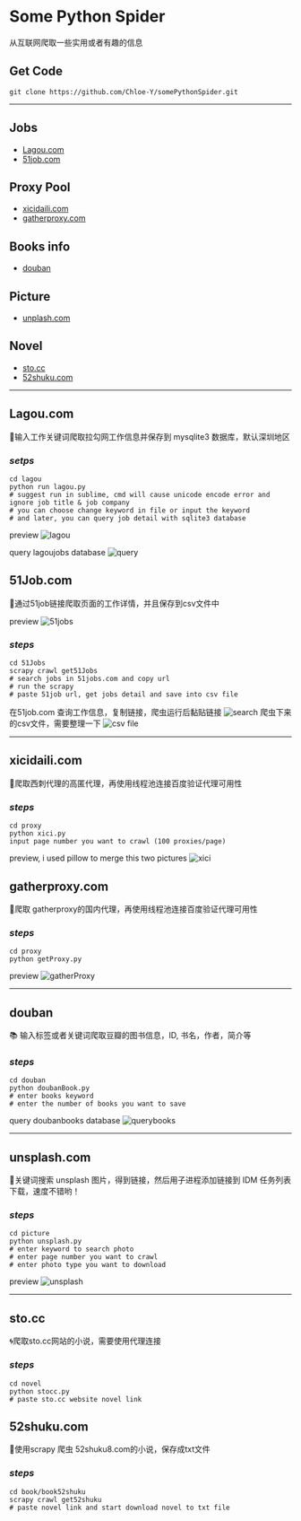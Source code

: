 # Some Python Spider
从互联网爬取一些实用或者有趣的信息

## Get Code

 ``` 
 git clone https://github.com/Chloe-Y/somePythonSpider.git
 ```
------
## Jobs
- [Lagou.com](#lagoucom) 
- [51job.com](#51jobcom)

## Proxy Pool
* [xicidaili.com](#xicidailicom)
* [gatherproxy.com](#gatherproxycom)

## Books info
* [douban](#douban) 

## Picture
* [unplash.com](#unplashcom)

## Novel
* [sto.cc](#stocc)
* [52shuku.com](#52shukucom)

------
## Lagou.com
:hatching_chick:输入工作关键词爬取拉勾网工作信息并保存到 mysqlite3 数据库，默认深圳地区

### *setps*
```
cd lagou
python run lagou.py 
# suggest run in sublime, cmd will cause unicode encode error and ignore job title & job company 
# you can choose change keyword in file or input the keyword
# and later, you can query job detail with sqlite3 database
```
preview
![lagou](https://github.com/Chloe-Y/somePythonSpider/blob/master/demo/lagou.png)

query lagoujobs database
![query](https://github.com/Chloe-Y/somePythonSpider/blob/master/demo/query.png)
 

## 51Job.com
:honeybee:通过51job链接爬取页面的工作详情，并且保存到csv文件中

preview
 ![51jobs](https://github.com/Chloe-Y/somePythonSpider/blob/master/demo/51jobs.png)

### *steps*
 ```
 cd 51Jobs
 scrapy crawl get51Jobs
 # search jobs in 51jobs.com and copy url
 # run the scrapy
 # paste 51job url, get jobs detail and save into csv file
 ```
 在51job.com 查询工作信息，复制链接，爬虫运行后黏贴链接
 ![search](https://github.com/Chloe-Y/somePythonSpider/blob/master/demo/search.gif)
 爬虫下来的csv文件，需要整理一下
 ![csv file](https://github.com/Chloe-Y/somePythonSpider/blob/master/demo/data.gif)
 
 ------
## xicidaili.com
:elephant:爬取西刺代理的高匿代理，再使用线程池连接百度验证代理可用性

### *steps*
 ```
 cd proxy
 python xici.py
 input page number you want to crawl (100 proxies/page)
 ```
preview, i used pillow to merge this two pictures
![xici](https://github.com/Chloe-Y/somePythonSpider/blob/master/demo/getxici.png)

## gatherproxy.com
:sheep:爬取 gatherproxy的国内代理，再使用线程池连接百度验证代理可用性

### *steps*
 ```
 cd proxy
 python getProxy.py
 ```
 preview
![gatherProxy](https://github.com/Chloe-Y/somePythonSpider/blob/master/demo/getproxy.png)
 
 ------
## douban
:books: 输入标签或者关键词爬取豆瓣的图书信息，ID, 书名，作者，简介等
 
### *steps* 
 ```
 cd douban
 python doubanBook.py
 # enter books keyword
 # enter the number of books you want to save
 ```
 query doubanbooks database
 ![querybooks](https://github.com/Chloe-Y/somePythonSpider/blob/master/demo/querybooks.png)
 
 ------
## unsplash.com
:ocean:关键词搜索 unsplash 图片，得到链接，然后用子进程添加链接到 IDM 任务列表下载，速度不错哟！ 

### *steps* 
```
cd picture
python unsplash.py
# enter keyword to search photo
# enter page number you want to crawl
# enter photo type you want to download
```
preview
![unsplash](https://github.com/Chloe-Y/somePythonSpider/blob/master/demo/unsplash.gif)

------
## sto.cc
:cyclone:爬取sto.cc网站的小说，需要使用代理连接
 
### *steps* 
```
cd novel
python stocc.py
# paste sto.cc website novel link
```

## 52shuku.com
:whale:使用scrapy 爬虫 52shuku8.com的小说，保存成txt文件

### *steps*
```
cd book/book52shuku
scrapy crawl get52shuku
# paste novel link and start download novel to txt file
